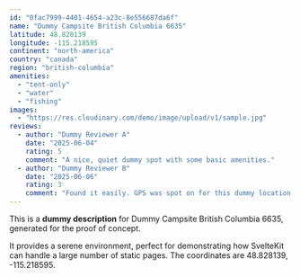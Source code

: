 ```yaml
---
id: "0fac7999-4401-4654-a23c-8e556687da6f"
name: "Dummy Campsite British Columbia 6635"
latitude: 48.828139
longitude: -115.218595
continent: "north-america"
country: "canada"
region: "british-columbia"
amenities:
  - "tent-only"
  - "water"
  - "fishing"
images:
  - "https://res.cloudinary.com/demo/image/upload/v1/sample.jpg"
reviews:
  - author: "Dummy Reviewer A"
    date: "2025-06-04"
    rating: 5
    comment: "A nice, quiet dummy spot with some basic amenities."
  - author: "Dummy Reviewer B"
    date: "2025-06-06"
    rating: 3
    comment: "Found it easily. GPS was spot on for this dummy location."
---
```


This is a **dummy description** for Dummy Campsite British Columbia 6635, generated for the proof of concept.

It provides a serene environment, perfect for demonstrating how SvelteKit can handle a large number of static pages. The coordinates are 48.828139, -115.218595.
